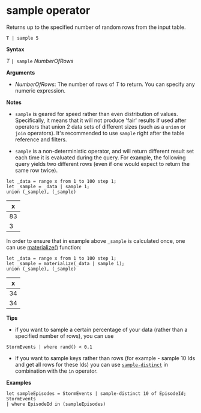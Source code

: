 # sample operator

Returns up to the specified number of random rows from the input table.

<!-- csl -->

```
T | sample 5
```

**Syntax**

_T_ `| sample` _NumberOfRows_

**Arguments**

- _NumberOfRows_: The number of rows of _T_ to return. You can specify any numeric expression.

**Notes**

- `sample` is geared for speed rather than even distribution of values. Specifically, it means that it will not produce 'fair' results if used after operators that union 2 data sets of different sizes (such as a `union` or `join` operators). It's recommended to use `sample` right after the table reference and filters.

- `sample` is a non-deterministic operator, and will return different result set each time it is evaluated during the query. For example, the following query yields two different rows (even if one would expect to return the same row twice).

<!-- csl:https://help.kusto.windows.net:443/Samples -->

```
let _data = range x from 1 to 100 step 1;
let _sample = _data | sample 1;
union (_sample), (_sample)
```

| x   |
| --- |
| 83  |
| 3   |

In order to ensure that in example above `_sample` is calculated once, one can use [materialize()](./materializefunction.md) function:

<!-- csl:https://help.kusto.windows.net:443/Samples -->

```
let _data = range x from 1 to 100 step 1;
let _sample = materialize(_data | sample 1);
union (_sample), (_sample)
```

| x   |
| --- |
| 34  |
| 34  |

**Tips**

- if you want to sample a certain percentage of your data (rather than a specified number of rows), you can use

<!-- csl: https://help.kusto.windows.net:443/Samples -->

```
StormEvents | where rand() < 0.1
```

- If you want to sample keys rather than rows (for example - sample 10 Ids and get all rows for these Ids) you can use [`sample-distinct`](./sampledistinctoperator.md) in combination with the `in` operator.

**Examples**

<!-- csl: https://help.kusto.windows.net:443/Samples -->

```
let sampleEpisodes = StormEvents | sample-distinct 10 of EpisodeId;
StormEvents
| where EpisodeId in (sampleEpisodes)
```
